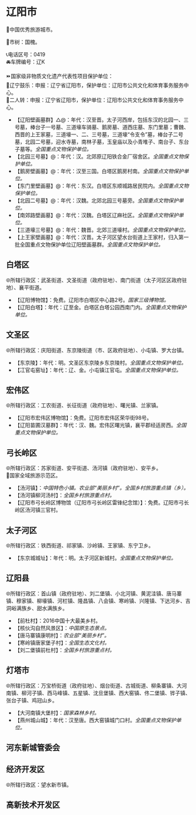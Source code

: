 # 辽阳市  
🏅中国优秀旅游城市。  
  
🌳市树：国槐。  
  
📞电话区号：0419  
🚘车牌编号：辽K  
  
⏩国家级非物质文化遗产代表性项目保护单位：  
🔸辽宁鼓乐：申报：辽宁省辽阳市，保护单位：辽阳市公共文化和体育事务服务中心。  
🔸二人转：申报：辽宁省辽阳市，保护单位：辽阳市公共文化和体育事务服务中心。  
  
* 【辽阳壁画墓群】△@：年代：汉至晋。太子河西岸，包括东汉的北园一、三号墓，棒台子一号墓、三道壕车骑墓、鹅房墓、道西庄墓、东门里墓；曹魏、西晋的上王家墓，三道壕一、二、三号墓，三道壕“令支令”墓，棒台子二号墓，北园二号墓，迎水寺墓，南林子墓，玉皇庙以及小青堆子、南台子、东台子墓等。*全国重点文物保护单位。*  
* 【北园三号墓】@：年代：汉。北郊原辽阳铁合金厂宿舍区。*全国重点文物保护单位。*  
* 【鹅房壁画墓】@：年代：汉至三国。白塔区鹅房村南。*全国重点文物保护单位。*  
* 【东门里壁画墓】@：年代：东汉。白塔区东顺城路居民院内。*全国重点文物保护单位。*  
* 【北园二号墓】@：年代：汉魏。北郊北园三号墓旁。*全国重点文物保护单位。*  
* 【南郊路壁画墓】@：年代：汉魏。白塔区辽麻社区。*全国重点文物保护单位。*  
* 【三道壕三号墓】@：年代：魏晋。北郊三道壕村。*全国重点文物保护单位。*  
* 【上王家壁画墓】@：年代：汉晋。太子河区望水台街道上王家村，归入第一批全国重点文物保护单位辽阳壁画墓群。*全国重点文物保护单位。*  

## 白塔区  
🌐所辖行政区：武圣街道、文圣街道（政府驻地）、南门街道（太子河区区政府驻地）、襄平街道。  
  
* 【辽阳博物馆】：免费。辽阳市白塔区中心路2号。*国家三级博物馆。*  
* 【辽阳白塔】：年代：辽至金。白塔区白塔公园西南门内。*全国重点文物保护单位。*  
  
## 文圣区  
🌐所辖行政区：庆阳街道、东京陵街道（市、区政府驻地）、小屯镇、罗大台镇。  
  
* 【东京陵】：年代：明。文圣区东京陵乡东京陵村。*全国重点文物保护单位。*  
* 【冮官屯窑址】：年代：辽、金。小屯镇江官屯。*全国重点文物保护单位。*  
  
## 宏伟区  
🌐所辖行政区：工农街道、长征街道（政府驻地）、曙光镇、兰家镇。  
  
* 【辽阳市宏伟区博物馆】：免费。辽阳市宏伟区荣华街98号。  
* 【辽阳苗圃汉墓群】：年代：汉、魏。宏伟区曙光镇，襄平郡经适房西。*全国重点文物保护单位。*  
  
## 弓长岭区  
🌐所辖行政区：苏家街道、安平街道、汤河镇（政府驻地）、安平乡。  
🚩国家全域旅游示范区。  
  
* 【汤河镇】：*中国特色小镇。农业部“美丽乡村”。全国乡村旅游重点镇（乡）。*  
* 【汤河镇柳河汤村】：*全国乡村旅游重点村。*  
* 【辽阳市弓长岭区博物馆（辽阳市弓长岭区雷锋纪念馆）】：免费。辽阳市弓长岭区汤河镇三官村。  

## 太子河区  
🌐所辖行政区：铁西街道、祁家镇、沙岭镇、王家镇、东宁卫乡。  
  
* 【东京城城址】：年代：明。太子河区新城村。*全国重点文物保护单位。*  

## 辽阳县  
🌐所辖行政区：首山镇（政府驻地）、刘二堡镇、小北河镇、黄泥洼镇、唐马寨镇、穆家镇、柳壕镇、河栏镇、隆昌镇、八会镇、寒岭镇、兴隆镇、下达河乡、吉洞峪满族乡、甜水满族乡。  
  
* 【前杜村】：2016中国十大最美乡村。  
* 【核伙沟自然风景区】：*中国原生态景点。*  
* 【唐马寨镇康明村】：*农业部“美丽乡村”。*  
* 【寒岭镇唐家堡子村】：*全国生态文化村。*  
* 【刘二堡镇前杜村】：*全国乡村旅游重点村。*  

## 灯塔市  
🌐所辖行政区：万宝桥街道（政府驻地）、烟台街道、古城街道、柳条寨镇、大河南镇、柳河子镇、西马峰镇、五星镇、沈旦堡镇、西大窑镇、佟二堡镇、铧子镇、张台子镇、鸡冠山乡。  
  
* 【大河南镇大堡村】：*国家森林乡村。*  
* 【燕州城山城】：年代：汉至唐。西大窑镇城门口村。*全国重点文物保护单位。*  
  
## 河东新城管委会  

## 经济开发区  
🌐所辖行政区：望水新市镇。

## 高新技术开发区  